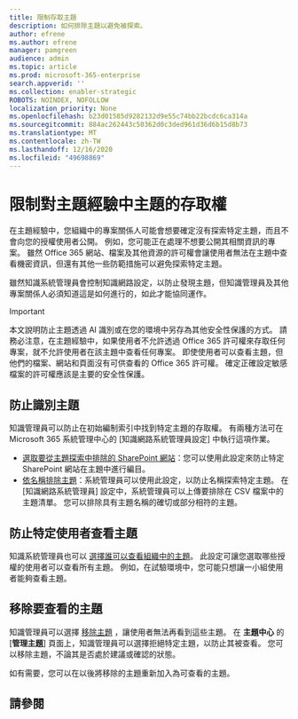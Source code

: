```yaml
---
title: 限制存取主題
description: 如何排除主題以避免被探索。
author: efrene
ms.author: efrene
manager: pamgreen
audience: admin
ms.topic: article
ms.prod: microsoft-365-enterprise
search.appverid: ''
ms.collection: enabler-strategic
ROBOTS: NOINDEX, NOFOLLOW
localization_priority: None
ms.openlocfilehash: b23d01585d9282132d9e55c74bb22bcdc6ca314a
ms.sourcegitcommit: 884ac262443c50362d0c3ded961d36d6b15d8b73
ms.translationtype: MT
ms.contentlocale: zh-TW
ms.lasthandoff: 12/16/2020
ms.locfileid: "49698869"
---
```

# <a name="restrict-access-to-topics-in-topic-experiences"></a>限制對主題經驗中主題的存取權

在主題經驗中，您組織中的專案關係人可能會想要確定沒有探索特定主題，而且不會向您的授權使用者公開。 例如，您可能正在處理不想要公開其相關資訊的專案。 雖然 Office 365 網站、檔案及其他資源的許可權會讓使用者無法在主題中查看機密資訊，但還有其他一些防範措施可以避免探索特定主題。

雖然知識系統管理員會控制知識網路設定，以防止發現主題，但知識管理員及其他專案關係人必須知道這是如何進行的，如此才能協同運作。

> [!Important] 
> 本文說明防止主題透過 AI 識別或在您的環境中另存為其他安全性保護的方式。 請務必注意，在主題經驗中，如果使用者不允許透過 Office 365 許可權來存取任何專案，就不允許使用者在該主題中查看任何專案。 即使使用者可以查看主題，但他們的檔案、網站和頁面沒有可供查看的 Office 365 許可權。 確定正確設定敏感檔案的許可權應該是主要的安全性保護。

## <a name="prevent-topics-from-being-identified"></a>防止識別主題

知識管理員可以防止在初始編制索引中找到特定主題的存取權。 有兩種方法可在 Microsoft 365 系統管理中心的 [知識網路系統管理員設定] 中執行這項作業。
 
- [選取要從主題探索中排除的 SharePoint 網站](https://docs.microsoft.com/microsoft-365/knowledge/topic-experiences-discovery#select-sharepoint-topic-sources)：您可以使用此設定來防止特定 SharePoint 網站在主題中進行編目。
- [依名稱排除主題](https://docs.microsoft.com/microsoft-365/knowledge/topic-experiences-discovery#exclude-topics-by-name)：系統管理員可以使用此設定，以防止名稱探索特定主題。 在 [知識網路系統管理員] 設定中，系統管理員可以上傳要排除在 CSV 檔案中的主題清單。 您可以排除具有主題名稱的確切或部分相符的主題。

## <a name="prevent-topics-from-being-viewed-by-specific-users"></a>防止特定使用者查看主題

知識系統管理員也可以 [選擇誰可以查看組織中的主題](https://docs.microsoft.com/microsoft-365/knowledge/topic-experiences-knowledge-rules)。 此設定可讓您選取哪些授權的使用者可以查看所有主題。 例如，在試驗環境中，您可能只想讓一小組使用者能夠查看主題。

## <a name="remove-topics-from-being-viewed"></a>移除要查看的主題

知識管理員可以選擇 [移除主題](https://docs.microsoft.com/microsoft-365/knowledge/manage-topics) ，讓使用者無法再看到這些主題。 在 **主題中心** 的 [**管理主題**] 頁面上，知識管理員可以選擇拒絕特定主題，以防止其被查看。 您可以移除主題，不論其是否處於建議或確認的狀態。

如有需要，您可以在以後將移除的主題重新加入為可查看的主題。 


## <a name="see-also"></a>請參閱



  






